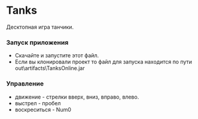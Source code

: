 
# Tanks

Десктопная игра танчики.

### Запуск приложения

- Скачайте и запустите этот файл.
- Если вы клонировали проект то файл для запуска находится по пути out\artifacts\TanksOnline.jar


### Управление 
- движение - стрелки вверх, вниз, вправо, влево.
- выстрел - пробел
- воскреситься - Num0
